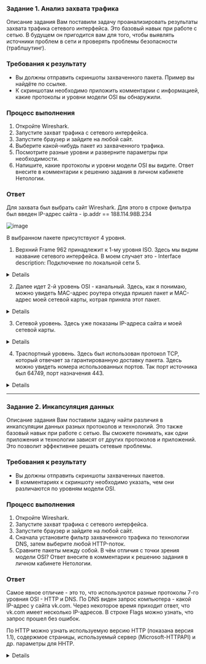 ### Задание 1. Анализ захвата трафика

Описание задания 
Вам поставили задачу проанализировать результаты захвата трафика сетевого интерфейса. Это базовый навык при работе с сетью. В будущем он пригодится вам для того, чтобы выявлять источники проблем в сети и проверять проблемы безопасности (траблшутинг). 

### Требования к результату
- Вы должны отправить скриншоты захваченного пакета. Пример вы найдёте по ссылке.
- К скриншотам необходимо приложить комментарии с информацией, какие протоколы и уровни модели OSI вы обнаружили. 

### Процесс выполнения
1. Откройте Wireshark.
2. Запустите захват трафика с сетевого интерфейса.
3. Запустите браузер и зайдите на любой сайт.
4. Выберите какой-нибудь пакет из захваченного трафика.
5. Посмотрите разные уровни и разверните параметры при необходимости.
6. Напишите, какие протоколы и уровни модели OSI вы видите. Ответ внесите в комментарии к решению задания в личном кабинете Нетологии.

### Ответ

Для захвата был выбрать сайт Wireshark. Для этого в строке фильтра был введен IP-адрес сайта - ip.addr == 188.114.98В.234

![image](https://user-images.githubusercontent.com/121082757/218956802-0febea84-40be-4c29-bce6-4401b6ff7cee.png)

В выбранном пакете присутствуют 4 уровня.
1. Верхний Frame 962 принадлежит к 1-му уровня ISO. Здесь мы видим название сетевого интерфейса. В моем случает это - Interface description: Подключение по локальной сети 5.
<details>
![image](https://user-images.githubusercontent.com/121082757/218957717-f74fe91b-49aa-4275-91cc-4e4f8f3de4cc.png)
</details>

2. Далее идет 2-й уровень OSI - канальный. Здесь, как я понимаю, можно увидеть MAC-адрес роутера откуда пришел пакет и MAC-адрес моей сетевой карты, котрая приняла этот пакет.
<details>
![image](https://user-images.githubusercontent.com/121082757/218959024-541bb13e-8f49-4ccc-a921-a06958cd7c7b.png)
</details>

3. Сетевой уровень. Здесь уже показаны IP-адреса сайта и моей сетевой карты.
<details>
![image](https://user-images.githubusercontent.com/121082757/218959609-d8557c36-5123-481d-814a-797d05240449.png)
</details>

4. Траспортный уровень. Здесь был использован протокол TCP, который отвечает за гарантированную доставку пакета. Здесь можно увидеть номера использованных портов. Так порт источника был 64749, порт назначения 443.
<details>
![image](https://user-images.githubusercontent.com/121082757/218960170-0e04123b-e660-44b1-8824-178933603ceb.png)
</details>

----------

### Задание 2. Инкапсуляция данных 

Описание задания
Вам поставили задачу найти различия в инкапсуляции данных разных протоколов и технологий. Это также базовый навык при работе с сетью. Вы сможете понимать, как одни приложения и технологии зависят от других протоколов и приложений. Это позволит эффективнее решать сетевые проблемы. 

### Требования к результату
- Вы должны отправить скриншоты захваченных пакетов.
- В комментариях к скриншоту необходимо указать, чем они различаются по уровням модели OSI.

### Процесс выполнения
1. Откройте Wireshark.
2. Запустите захват трафика с сетевого интерфейса.
3. Запустите браузер и зайдите на любой сайт.
4. Сначала установите фильтр захваченного трафика по технологии DNS, затем выберите любой HTTP-поток.
5. Сравните пакеты между собой. В чём отличия с точки зрения модели OSI? Ответ внесите в комментарии к решению задания в личном кабинете Нетологии.

### Ответ 

Самое явное отличие - это то, что используются разные протоколы 7-го уровния OSI  - HTTP и DNS.
По DNS виден запрос компьютера - какой IP-адрес у сайта vk.com. Через некоторое время приходит ответ, что vk.com имеет несколько IP-адресов. В строке Flags можно узнать, что запрос прошел без ошибок.

По HTTP можно узнать используемую версию HTTP (показана версия 1.1), содержмое страницы, используемый сервер (Microsoft-HTTPAPI) и др. параметры для HHTP.

<details>
  
![Снимок1](https://user-images.githubusercontent.com/121082757/218974976-cc99a13a-d5d3-4bbd-b4b9-f9f175218ecf.PNG)
  
![Снимок2](https://user-images.githubusercontent.com/121082757/218974979-60513379-cce8-4485-9b1e-649681bd6290.PNG)

</details>
